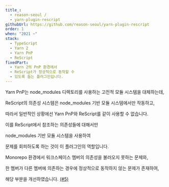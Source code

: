 ```yaml
---
title_:
  - reason-seoul /
  - yarn-plugin-rescript
githubUrl: https://github.com/reason-seoul/yarn-plugin-rescript
order: 1
when: "2021 ~"
stack:
  - TypeScript
  - Yarn 2
  - Yarn PnP
  - ReScript
fixedPart:
  - Yarn 2의 PnP 환경에서
  - ReScript가 정상적으로 동작할 수
  - 있도록 돕는 플러그인입니다.
---
```


<span class="nw">Yarn PnP는 node_modules 디렉토리를</span>
<span class="nw">사용하는 고전적 모듈</span>
<span class="nw">시스템을 대체하는데,</span>

<span class="nw">ReScript의 의존성 시스템은</span>
<span class="nw">node_modules 기반</span>
<span class="nw">모듈 시스템에서만 작동하고,</span>

<span class="nw">따라서 일반적인 상황에선</span>
<span class="nw">Yarn PnP와 ReScript를</span>
<span class="nw">같이 사용할 수 없습니다.</span>

<span class="nw">이를 ReScript에서 참조하는</span>
<span class="nw">의존성들에 대해서만</span>

<span class="nw">node_modules 기반</span>
<span class="nw">모듈 시스템을 사용하여</span>

<span class="nw">문제를 회피하도록 하는 것이</span>
<span class="nw">이 플러그인의 역할입니다.</span>

<span class="nw">Monorepo 환경에서 워크스페이스 멤버의</span>
<span class="nw">의존성을 불러오지 못하는 문제와,</span>

<span class="nw">한 멤버가 다른 멤버에 의존하는 경우에</span>
<span class="nw">정상적으로 동작하지 않는 문제가 존재하여,</span>

<span class="nw">해당 부분을 개선하였습니다. [(#5)](https://github.com/reason-seoul/yarn-plugin-rescript/pull/5)</span>
